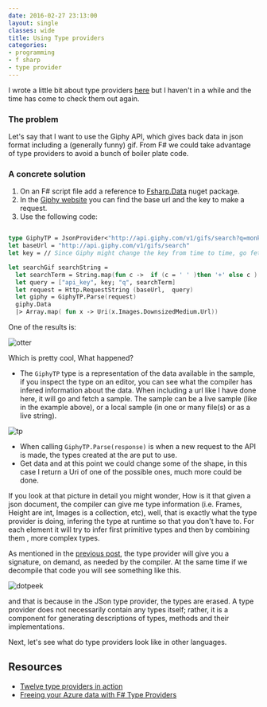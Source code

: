 ```yaml
---
date: 2016-02-27 23:13:00
layout: single
classes: wide
title: Using Type providers
categories:
- programming
- f sharp
- type provider
---
```

I wrote a little bit about type providers [here](http://www.roundcrisis.com/2015/02/22/Type-providers/) but I haven't in a while and the
time has come to check them out again.

### The problem

Let's say that I want to use the Giphy API, which gives back data in json format including a (generally funny) gif. From F\# we could take advantage of type providers to avoid a bunch of boiler plate code.

### A concrete solution

1. On an F# script file add a reference to [Fsharp.Data](http://fsharp.github.io/FSharp.Data/) nuget package.
2. In the [Giphy website](http://giphy.com/) you can find the base url and the key to make a request.
3. Use the following code:

```fsharp

type GiphyTP = JsonProvider<"http://api.giphy.com/v1/gifs/search?q=monkey+cat&rating=pg-13&api_key=dc6zaTOxFJmzC">
let baseUrl = "http://api.giphy.com/v1/gifs/search"
let key = // Since Giphy might change the key from time to time, go fetch it off their site

let searchGif searchString =
  let searchTerm = String.map(fun c ->  if (c = ' ' )then '+' else c ) searchString
  let query = ["api_key", key; "q", searchTerm]
  let request = Http.RequestString (baseUrl,  query)
  let giphy = GiphyTP.Parse(request)
  giphy.Data
  |> Array.map( fun x -> Uri(x.Images.DownsizedMedium.Url))

```

One of the results is:

![otter](http://media4.giphy.com/media/slNwi1TTwR40U/giphy.gif)

Which is pretty cool, What happened?


* The `GiphyTP` type is a representation of the data available in the sample, if you inspect the type on an editor, you can see what the compiler has infered information  about the data. When including a url like I have done here, it will go and fetch a sample. The sample can be a live sample (like in the example above), or a local sample (in one or many file(s) or as a live string).

![tp](http://roundcrisis.com/images/2016-02-tp1.png)

* When calling `GiphyTP.Parse(response)` is when a new request to the API is made, the types created at the  are put to use.
* Get data and at this point we could change some of the shape, in this case I return a Uri of one of the possible ones, much more could be done.

If you look at that picture in detail you might wonder, How is it that given a json document, the compiler can give me type information (i.e. Frames, Height  are int, Images is a collection, etc), well, that is  exactly what the type provider is doing, infering the type at runtime so that you don't have to. For each element it will try to
infer first primitive types and then by combining them , more complex types.

As mentioned in the [previous post](http://www.roundcrisis.com/2015/02/22/Type-providers/), the type provider will give you a signature, on demand, as needed by the compiler. At the same time   if we decompile that code you will see something like this.

![dotpeek](http://roundcrisis.com/images/2016-02-tp2.jpg)

and that is because  in the JSon type provider, the types are erased.
A type provider does not necessarily contain any types itself; rather, it is a component for generating descriptions of types, methods and their implementations.

Next, let's see what do type providers look like in other languages.

## Resources

* [Twelve type providers in action](http://blogs.msdn.com/b/dsyme/archive/2013/01/30/twelve-type-providers-in-pictures.aspx)
* [Freeing your Azure data with F# Type Providers](https://blogs.msdn.microsoft.com/mvpawardprogram/2016/01/05/freeing-your-azure-data-with-f-type-providers/)
